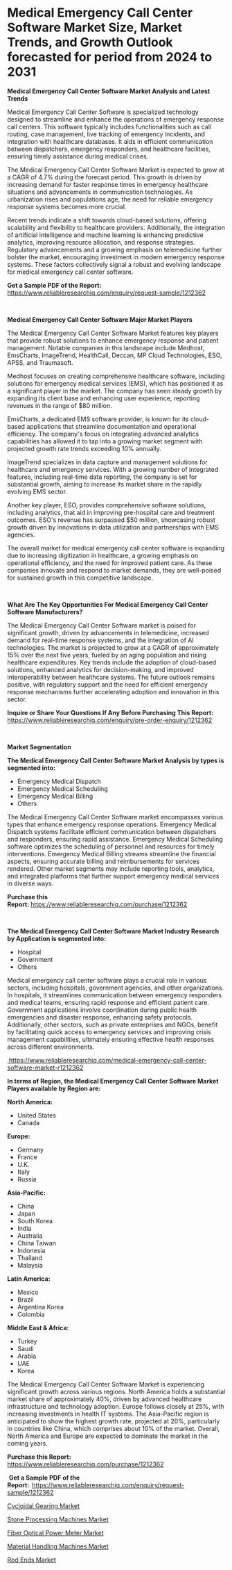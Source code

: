 <p><h1>Medical Emergency Call Center Software Market Size, Market Trends, and Growth Outlook forecasted for period from 2024 to 2031</h1></p><p><strong>Medical Emergency Call Center Software Market Analysis and Latest Trends</strong></p>
<p><p>Medical Emergency Call Center Software is specialized technology designed to streamline and enhance the operations of emergency response call centers. This software typically includes functionalities such as call routing, case management, live tracking of emergency incidents, and integration with healthcare databases. It aids in efficient communication between dispatchers, emergency responders, and healthcare facilities, ensuring timely assistance during medical crises.</p><p>The Medical Emergency Call Center Software Market is expected to grow at a CAGR of 4.7% during the forecast period. This growth is driven by increasing demand for faster response times in emergency healthcare situations and advancements in communication technologies. As urbanization rises and populations age, the need for reliable emergency response systems becomes more crucial. </p><p>Recent trends indicate a shift towards cloud-based solutions, offering scalability and flexibility to healthcare providers. Additionally, the integration of artificial intelligence and machine learning is enhancing predictive analytics, improving resource allocation, and response strategies. Regulatory advancements and a growing emphasis on telemedicine further bolster the market, encouraging investment in modern emergency response systems. These factors collectively signal a robust and evolving landscape for medical emergency call center software.</p></p>
<p><strong>Get a Sample PDF of the Report:&nbsp;</strong> <a href="https://www.reliableresearchiq.com/enquiry/request-sample/1212362?utm_campaign=1088&utm_medium=2&utm_source=Github&utm_content=ia&utm_term=17122024&utm_id=medical-emergency-call-center-software">https://www.reliableresearchiq.com/enquiry/request-sample/1212362</a></p>
<p>&nbsp;</p>
<p><strong>Medical Emergency Call Center Software Major Market Players</strong></p>
<p><p>The Medical Emergency Call Center Software Market features key players that provide robust solutions to enhance emergency response and patient management. Notable companies in this landscape include Medhost, EmsCharts, ImageTrend, HealthCall, Deccan, MP Cloud Technologies, ESO, APSS, and Traumasoft.</p><p>Medhost focuses on creating comprehensive healthcare software, including solutions for emergency medical services (EMS), which has positioned it as a significant player in the market. The company has seen steady growth by expanding its client base and enhancing user experience, reporting revenues in the range of $80 million.</p><p>EmsCharts, a dedicated EMS software provider, is known for its cloud-based applications that streamline documentation and operational efficiency. The company's focus on integrating advanced analytics capabilities has allowed it to tap into a growing market segment with projected growth rate trends exceeding 10% annually.</p><p>ImageTrend specializes in data capture and management solutions for healthcare and emergency services. With a growing number of integrated features, including real-time data reporting, the company is set for substantial growth, aiming to increase its market share in the rapidly evolving EMS sector.</p><p>Another key player, ESO, provides comprehensive software solutions, including analytics, that aid in improving pre-hospital care and treatment outcomes. ESO's revenue has surpassed $50 million, showcasing robust growth driven by innovations in data utilization and partnerships with EMS agencies.</p><p>The overall market for medical emergency call center software is expanding due to increasing digitization in healthcare, a growing emphasis on operational efficiency, and the need for improved patient care. As these companies innovate and respond to market demands, they are well-poised for sustained growth in this competitive landscape.</p></p>
<p>&nbsp;</p>
<p><strong>What Are The Key Opportunities For Medical Emergency Call Center Software Manufacturers?</strong></p>
<p><p>The Medical Emergency Call Center Software market is poised for significant growth, driven by advancements in telemedicine, increased demand for real-time response systems, and the integration of AI technologies. The market is projected to grow at a CAGR of approximately 15% over the next five years, fueled by an aging population and rising healthcare expenditures. Key trends include the adoption of cloud-based solutions, enhanced analytics for decision-making, and improved interoperability between healthcare systems. The future outlook remains positive, with regulatory support and the need for efficient emergency response mechanisms further accelerating adoption and innovation in this sector.</p></p>
<p><strong>Inquire or Share Your Questions If Any Before Purchasing This Report:</strong> <a href="https://www.reliableresearchiq.com/enquiry/pre-order-enquiry/1212362?utm_campaign=1088&utm_medium=2&utm_source=Github&utm_content=ia&utm_term=17122024&utm_id=medical-emergency-call-center-software">https://www.reliableresearchiq.com/enquiry/pre-order-enquiry/1212362</a></p>
<p>&nbsp;</p>
<p><strong>Market Segmentation</strong></p>
<p><strong>The Medical Emergency Call Center Software Market Analysis by types is segmented into:</strong></p>
<p><ul><li>Emergency Medical Dispatch</li><li>Emergency Medical Scheduling</li><li>Emergency Medical Billing</li><li>Others</li></ul></p>
<p><p>The Medical Emergency Call Center Software market encompasses various types that enhance emergency response operations. Emergency Medical Dispatch systems facilitate efficient communication between dispatchers and responders, ensuring rapid assistance. Emergency Medical Scheduling software optimizes the scheduling of personnel and resources for timely interventions. Emergency Medical Billing streams streamline the financial aspects, ensuring accurate billing and reimbursements for services rendered. Other market segments may include reporting tools, analytics, and integrated platforms that further support emergency medical services in diverse ways.</p></p>
<p><strong>Purchase this Report:&nbsp;</strong><a href="https://www.reliableresearchiq.com/purchase/1212362?utm_campaign=1088&utm_medium=2&utm_source=Github&utm_content=ia&utm_term=17122024&utm_id=medical-emergency-call-center-software">https://www.reliableresearchiq.com/purchase/1212362</a></p>
<p>&nbsp;</p>
<p><strong>The Medical Emergency Call Center Software Market Industry Research by Application is segmented into:</strong></p>
<p><ul><li>Hospital</li><li>Government</li><li>Others</li></ul></p>
<p><p>Medical emergency call center software plays a crucial role in various sectors, including hospitals, government agencies, and other organizations. In hospitals, it streamlines communication between emergency responders and medical teams, ensuring rapid response and efficient patient care. Government applications involve coordination during public health emergencies and disaster response, enhancing safety protocols. Additionally, other sectors, such as private enterprises and NGOs, benefit by facilitating quick access to emergency services and improving crisis management capabilities, ultimately ensuring effective health responses across different environments.</p></p>
<p><a href="https://www.reliableresearchiq.com/medical-emergency-call-center-software-market-r1212362?utm_campaign=1088&utm_medium=2&utm_source=Github&utm_content=ia&utm_term=17122024&utm_id=medical-emergency-call-center-software">&nbsp;https://www.reliableresearchiq.com/medical-emergency-call-center-software-market-r1212362</a></p>
<p><strong>In terms of Region, the Medical Emergency Call Center Software Market Players available by Region are:</strong></p>
<p>
    <p> <strong> North America: </strong>
        <ul>
            <li>United States</li>
            <li>Canada</li>
        </ul>
        </p> 
    <p> <strong> Europe: </strong>
        <ul>
            <li>Germany</li>
            <li>France</li>
            <li>U.K.</li>
            <li>Italy</li>
            <li>Russia</li>
        </ul>
        </p> 
    <p> <strong> Asia-Pacific: </strong>
        <ul>
            <li>China</li>
            <li>Japan</li>
            <li>South Korea</li>
            <li>India</li>
            <li>Australia</li>
            <li>China Taiwan</li>
            <li>Indonesia</li>
            <li>Thailand</li>
            <li>Malaysia</li>
        </ul>
        </p> 
    <p> <strong> Latin America: </strong>
        <ul>
            <li>Mexico</li>
            <li>Brazil</li>
            <li>Argentina Korea</li>
            <li>Colombia</li>
        </ul>
        </p> 
    <p> <strong> Middle East & Africa: </strong>
        <ul>
            <li>Turkey</li>
            <li>Saudi</li>
            <li>Arabia</li>
            <li>UAE</li>
            <li>Korea</li>
        </ul>
    </p>
    </p>
<p><p>The Medical Emergency Call Center Software Market is experiencing significant growth across various regions. North America holds a substantial market share of approximately 40%, driven by advanced healthcare infrastructure and technology adoption. Europe follows closely at 25%, with increasing investments in health IT systems. The Asia-Pacific region is anticipated to show the highest growth rate, projected at 20%, particularly in countries like China, which comprises about 10% of the market. Overall, North America and Europe are expected to dominate the market in the coming years.</p></p>
<p><strong>Purchase this Report: </strong><a href="https://www.reliableresearchiq.com/purchase/1212362?utm_campaign=1088&utm_medium=2&utm_source=Github&utm_content=ia&utm_term=17122024&utm_id=medical-emergency-call-center-software">https://www.reliableresearchiq.com/purchase/1212362</a></p>
<p>&nbsp;<strong>Get a Sample PDF of the Report:&nbsp;&nbsp;</strong><a href="https://www.reliableresearchiq.com/enquiry/request-sample/1212362?utm_campaign=1088&utm_medium=2&utm_source=Github&utm_content=ia&utm_term=17122024&utm_id=medical-emergency-call-center-software">https://www.reliableresearchiq.com/enquiry/request-sample/1212362</a></p>
<p><strong></strong></p>
<p><p><a href="https://www.linkedin.com/pulse/cycloidal-gearing-market-growth-segmentation-regional-analysis-yjgue?utm_campaign=1088&utm_medium=2&utm_source=Github&utm_content=ia&utm_term=17122024&utm_id=medical-emergency-call-center-software">Cycloidal Gearing Market</a></p><p><a href="https://www.linkedin.com/pulse/stone-processing-machines-market-analysis-report-2024-2031-yoorf?utm_campaign=1088&utm_medium=2&utm_source=Github&utm_content=ia&utm_term=17122024&utm_id=medical-emergency-call-center-software">Stone Processing Machines Market</a></p><p><a href="https://www.linkedin.com/pulse/overview-fiber-optical-power-meter-market-competitive-landscape-ndkmf?utm_campaign=1088&utm_medium=2&utm_source=Github&utm_content=ia&utm_term=17122024&utm_id=medical-emergency-call-center-software">Fiber Optical Power Meter Market</a></p><p><a href="https://www.linkedin.com/pulse/material-handling-machines-market-analysis-report-driving-xdbxf?utm_campaign=1088&utm_medium=2&utm_source=Github&utm_content=ia&utm_term=17122024&utm_id=medical-emergency-call-center-software">Material Handling Machines Market</a></p><p><a href="https://www.linkedin.com/pulse/projected-cagr-105-rod-ends-market-analysis-report-assists-wpjpf?utm_campaign=1088&utm_medium=2&utm_source=Github&utm_content=ia&utm_term=17122024&utm_id=medical-emergency-call-center-software">Rod Ends Market</a></p></p>